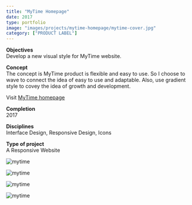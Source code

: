 ```yaml
---
title: "MyTime Homepage"
date: 2017
type: portfolio
image: "images/projects/mytime-homepage/mytime-cover.jpg"
category: ["PRODUCT LABEL"]
---
```


<b>Objectives</b><br>
Develop a new visual style for MyTime website.

<b>Concept</b><br>
The concept is MyTime product is flexible and easy to use. So I choose to wave to connect the idea of easy to use and adaptable. Also, use gradient style to covey the idea of growth and development.

​Visit [MyTime homepage](https://www.mytime.com/)

<b>Completion</b><br>
2017

<b>Disciplines</b><br>
Interface Design, Responsive Design, Icons

<b>Type of project</b><br>
A Responsive Website

<img src="/images/projects/mytime-homepage/mytime-cover.jpg" loading="lazy" alt="mytime"><br>

<img src="/images/projects/mytime-homepage/mytime-1.jpg" loading="lazy" alt="mytime"><br>

<img src="/images/projects/mytime-homepage/mytime-2.jpg" loading="lazy" alt="mytime"><br>

<img src="/images/projects/mytime-homepage/mytime-3.jpg" loading="lazy" alt="mytime"><br>

